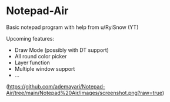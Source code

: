 # Notepad-Air
Basic notepad program with help from u/RyiSnow (YT)

Upcoming features:

- Draw Mode (possibly with DT support)
- All round color picker
- Layer function
- Multiple window support
- ...

(https://github.com/ademayari/Notepad-Air/tree/main/Notepad%20Air/images/screenshot.png?raw=true)
